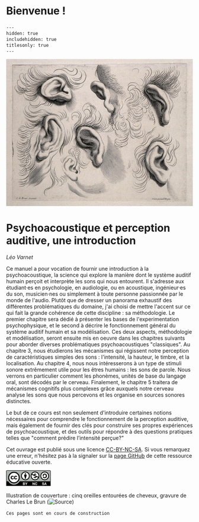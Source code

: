
# Bienvenue !

```{toctree}
---
hidden: true
includehidden: true
titlesonly: true
---
```

![Cover](Fiveearssurrounded.jpg)

# Psychoacoustique et perception auditive, une introduction

*Léo Varnet*

Ce manuel a pour vocation de fournir une introduction à la psychoacoustique, la science qui explore la manière dont le système auditif humain perçoit et interprète les sons qui nous entourent. Il s'adresse aux étudiant·es en psychologie, en audiologie, ou en acoustique, ingénieur·es du son, musicien·nes ou simplement à toute personne passionnée par le monde de l'audio. Plutôt que de dresser un panorama exhaustif des différentes problématiques du domaine, j'ai choisi de mettre l'accent sur ce qui fait la grande cohérence de cette discipline : sa méthodologie. Le premier chapitre sera dédié à présenter les bases de l'experimentation psychophysique, et le second à décrire le fonctionnement général du système auditif humain et sa modélisation. Ces deux aspects, méthodologie et modélisation, seront ensuite mis en oeuvre dans les chapitres suivants pour aborder diverses problématiques psychoacoustiques "classiques". Au chapitre 3, nous étudierons les mécanismes qui régissent notre perception de caractéristiques simples des sons : l'intensité, la hauteur, le timbre, et la localisation. Au chapitre 4, nous nous intéresserons à un type de stimuli sonore extrêmement utile pour les êtres humains : les sons de parole. Nous verrons en particulier comment les phonèmes, unités de base du langage oral, sont décodés par le cerveau. Finalement, le chapitre 5 traitera de mécanismes cognitifs plus complexes grâce auxquels notre cerveau analyse les sons que nous percevons et les organise en sources sonores distinctes.

Le but de ce cours est non seulement d'introduire certaines notions nécessaires pour comprendre le fonctionnement de la perception auditive, mais également de fournir des clés pour construire ses propres expériences de psychoacoustique, et des outils pour répondre à des questions pratiques telles que "comment prédire l’intensité perçue?"

Cet ouvrage est publié sous une licence [CC-BY-NC-SA](https://creativecommons.org/licenses/by-nc-sa/4.0/). Si vous remarquez une erreur, n'hésitez pas à la signaler sur la [page GitHub](https://github.com/LeoVarnet/psychoac-manuel-fr) de cette ressource éducative ouverte.

![CC-BY-NC-SA](../static/Cc-by-nc-sa_icon.svg.png)

Illustration de couverture : cinq oreilles entourées de cheveux, gravure de Charles Le Brun (![Source]([../static/Cc-by-nc-sa_icon.svg.png](https://www.jstor.org/stable/community.24833902)))

```{warning}
Ces pages sont en cours de construction

